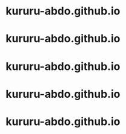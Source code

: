 # kururu-abdo.github.io
# kururu-abdo.github.io
# kururu-abdo.github.io
# kururu-abdo.github.io
# kururu-abdo.github.io

